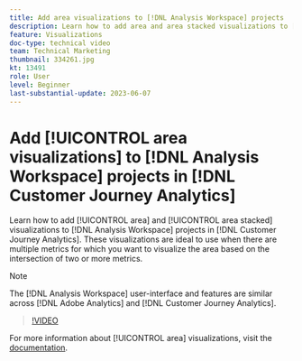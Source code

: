 ```yaml
---
title: Add area visualizations to [!DNL Analysis Workspace] projects
description: Learn how to add area and area stacked visualizations to [!DNL Analysis Workspace] projects in [!DNL Customer Journey Analytics].
feature: Visualizations
doc-type: technical video
team: Technical Marketing
thumbnail: 334261.jpg
kt: 13491
role: User
level: Beginner
last-substantial-update: 2023-06-07
---
```

# Add [!UICONTROL area visualizations] to [!DNL Analysis Workspace] projects in [!DNL Customer Journey Analytics]

Learn how to add [!UICONTROL area] and [!UICONTROL area stacked] visualizations to [!DNL Analysis Workspace] projects in [!DNL Customer Journey Analytics]. These visualizations are ideal to use when there are multiple metrics for which you want to visualize the area based on the intersection of two or more metrics.

>[!NOTE]
>
>The [!DNL Analysis Workspace] user-interface and features are similar across [!DNL Adobe Analytics] and [!DNL Customer Journey Analytics].

>[!VIDEO](https://video.tv.adobe.com/v/334261/?quality=12&learn=on)

For more information about [!UICONTROL area] visualizations, visit the [documentation](https://experienceleague.adobe.com/docs/analytics-platform/using/cja-workspace/visualizations/area.html).
